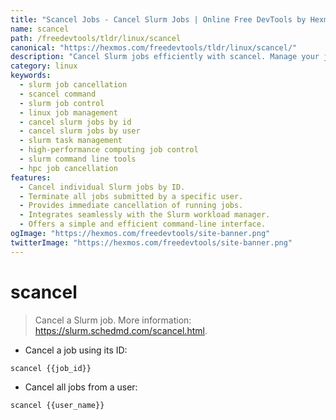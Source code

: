 ```yaml
---
title: "Scancel Jobs - Cancel Slurm Jobs | Online Free DevTools by Hexmos"
name: scancel
path: /freedevtools/tldr/linux/scancel
canonical: "https://hexmos.com/freedevtools/tldr/linux/scancel/"
description: "Cancel Slurm jobs efficiently with scancel. Manage your job queue and terminate processes instantly using this command-line tool. Free online tool, no registration required."
category: linux
keywords:
  - slurm job cancellation
  - scancel command
  - slurm job control
  - linux job management
  - cancel slurm jobs by id
  - cancel slurm jobs by user
  - slurm task management
  - high-performance computing job control
  - slurm command line tools
  - hpc job cancellation
features:
  - Cancel individual Slurm jobs by ID.
  - Terminate all jobs submitted by a specific user.
  - Provides immediate cancellation of running jobs.
  - Integrates seamlessly with the Slurm workload manager.
  - Offers a simple and efficient command-line interface.
ogImage: "https://hexmos.com/freedevtools/site-banner.png"
twitterImage: "https://hexmos.com/freedevtools/site-banner.png"
---
```


# scancel

> Cancel a Slurm job.
> More information: <https://slurm.schedmd.com/scancel.html>.

- Cancel a job using its ID:

`scancel {{job_id}}`

- Cancel all jobs from a user:

`scancel {{user_name}}`
